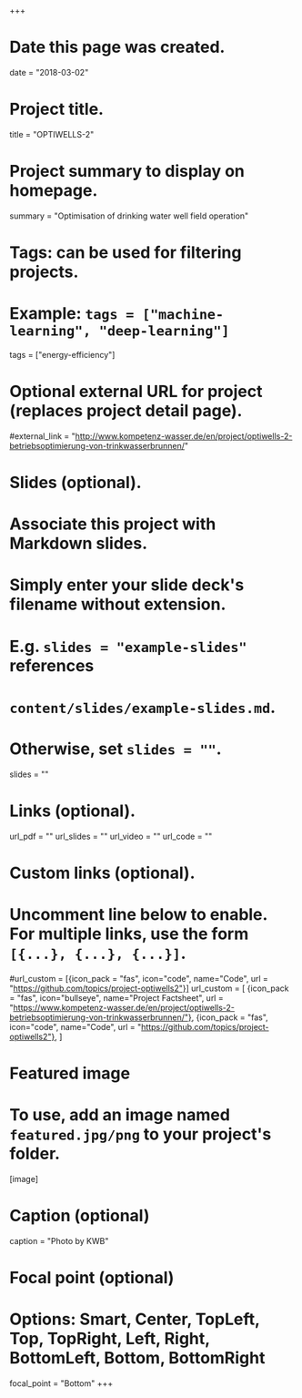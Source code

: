 +++
# Date this page was created.
date = "2018-03-02"

# Project title.
title = "OPTIWELLS-2"

# Project summary to display on homepage.
summary = "Optimisation of drinking water well field operation"

# Tags: can be used for filtering projects.
# Example: `tags = ["machine-learning", "deep-learning"]`
tags = ["energy-efficiency"]

# Optional external URL for project (replaces project detail page).
#external_link = "http://www.kompetenz-wasser.de/en/project/optiwells-2-betriebsoptimierung-von-trinkwasserbrunnen/"


# Slides (optional).
#   Associate this project with Markdown slides.
#   Simply enter your slide deck's filename without extension.
#   E.g. `slides = "example-slides"` references 
#   `content/slides/example-slides.md`.
#   Otherwise, set `slides = ""`.
slides = ""

# Links (optional).
url_pdf = ""
url_slides = ""
url_video = ""
url_code = ""

# Custom links (optional).
#   Uncomment line below to enable. For multiple links, use the form `[{...}, {...}, {...}]`.
#url_custom = [{icon_pack = "fas", icon="code", name="Code", url = "https://github.com/topics/project-optiwells2"}]
url_custom = [
{icon_pack = "fas", icon="bullseye", name="Project Factsheet", url = "https://www.kompetenz-wasser.de/en/project/optiwells-2-betriebsoptimierung-von-trinkwasserbrunnen/"}, 
{icon_pack = "fas", icon="code", name="Code", url = "https://github.com/topics/project-optiwells2"}, 
]


# Featured image
# To use, add an image named `featured.jpg/png` to your project's folder. 
[image]
  # Caption (optional)
  caption = "Photo by KWB"
  
  # Focal point (optional)
  # Options: Smart, Center, TopLeft, Top, TopRight, Left, Right, BottomLeft, Bottom, BottomRight
  focal_point = "Bottom"
+++

